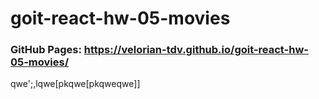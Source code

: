 # goit-react-hw-05-movies
### GitHub Pages: https://velorian-tdv.github.io/goit-react-hw-05-movies/
qwe';,lqwe[pkqwe[pkqweqwe]]